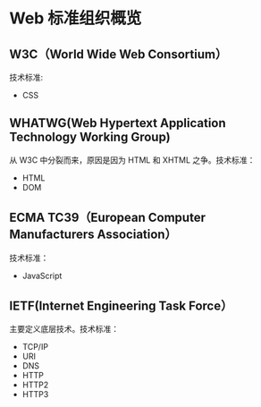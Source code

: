 # Web 标准组织概览

## W3C（World Wide Web Consortium）

技术标准:

- CSS

## WHATWG(Web Hypertext Application Technology Working Group)

从 W3C 中分裂而来，原因是因为 HTML 和 XHTML 之争。技术标准：

- HTML
- DOM

## ECMA TC39（European Computer Manufacturers Association）

技术标准：

- JavaScript

## IETF(Internet Engineering Task Force）

主要定义底层技术。技术标准：

- TCP/IP
- URI
- DNS
- HTTP
- HTTP2
- HTTP3
